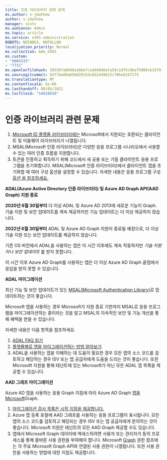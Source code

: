 ```yaml
---
title: 인증 라이브러리 관련 문제
ms.author: v-jmathew
author: v-jmathew
manager: scotv
ms.audience: Admin
ms.topic: article
ms.service: o365-administration
ROBOTS: NOINDEX, NOFOLLOW
localization_priority: Normal
ms.collection: Adm_O365
ms.custom:
- "9004333"
- "7731"
ms.openlocfilehash: 39336fa8840a28befcad449d0afa59c1df5c6bef5988cb197916a03aa2aa66c9
ms.sourcegitcommit: b5f7da89a650d2915dc652449623c78be6247175
ms.translationtype: MT
ms.contentlocale: ko-KR
ms.lasthandoff: 08/05/2021
ms.locfileid: "54028010"
---
```

# <a name="issues-with-authentication-libraries"></a>인증 라이브러리 관련 문제

1. [Microsoft ID 플랫폼 라이브러리에는](https://docs.microsoft.com/azure/active-directory/develop/reference-v2-libraries) Microsoft에서 지원되는 호환되는 클라이언트 및 미들웨어 라이브러리가 나열됩니다.
2. MSAL(Microsoft 인증 라이브러리)은 [](https://docs.microsoft.com/azure/active-directory/develop/msal-authentication-flows) 다양한 응용 프로그램 시나리오에서 사용할 수 있는 여러 인증 흐름을 지원합니다.
3. 토큰을 인증하고 획득하기 위해 코드에서 새 공용 또는 기밀 클라이언트 응용 프로그램을 초기화합니다. MSAL(Microsoft 인증 라이브러리)에서 클라이언트 앱을 초기화할 때 여러 구성 옵션을 설정할 수 있습니다. 자세한 내용은 응용 프로그램 구성 [옵션 을 참조하세요.](https://docs.microsoft.com/azure/active-directory/develop/msal-client-application-configuration)

**ADAL(Azure Active Directory 인증 라이브러리) 및 Azure AD Graph API(AAD Graph) 지원 종료**

**2020년 6월 30일부터** 더 이상 ADAL 및 Azure AD 2013에 새로운 기능이 Graph. 기술 지원 및 보안 업데이트를 계속 제공하지만 기능 업데이트는 더 이상 제공하지 않습니다.

**2022년 6월 30일부터** ADAL 및 Azure AD Graph 지원이 종료될 예정으로, 더 이상 기술 지원 또는 보안 업데이트를 제공하지 않습니다.

기존 OS 버전에서 ADAL을 사용하는 앱은 이 시간 이후에도 계속 작동하지만 *기술 지원이나 보안 업데이트* 를 받지 못합니다.

이 시간 이후 Azure AD Graph를 사용하는 앱은 더 이상 Azure AD Graph 끝점에서 응답을 받지 못할 수 있습니다.

**ADAL 마이그레이션**

최신 기능 및 보안 업데이트가 있는 [MSAL(Microsoft Authentication Library)](https://docs.microsoft.com/azure/active-directory/develop/v2-overview)로 업데이트하는 것이 좋습니다.

Microsoft 앱을 사용하는 경우 Microsoft가 지원 종료 기한까지 MSAL로 응용 프로그램을 마이그레이션하는 중이라는 것을 알고 MSAL의 지속적인 보안 및 기능 개선을 통해 혜택을 받을 수 있습니다.

자세한 내용은 다음 항목을 참조하세요.

1. [ADAL FAQ 읽기](https://docs.microsoft.com/azure/active-directory/develop/msal-migration#frequently-asked-questions-faq)
2. [플랫폼별로 앱을 마이그레이션하는 방법 알아보기](https://docs.microsoft.com/azure/active-directory/develop/msal-migration#frequently-asked-questions-faq)
3. ADAL을 사용하는 앱을 이해하는 데 도움이 필요한 경우 모든 앱의 소스 코드를 검토하고 해당하는 경우 ISV 또는 앱 공급자에게 도움을 드리는 것이 좋습니다. 또한 Microsoft 지원을 통해 테넌트에 있는 Microsoft가 아닌 모든 ADAL 앱 목록을 제공할 수 있습니다.

**AAD 그래프 마이그레이션**

Azure AD 앱을 사용하는 응용 Graph 지침에 따라 Azure AD Graph [앱을 Microsoft](https://docs.microsoft.com/graph/migrate-azure-ad-graph-overview)Graph.

1. [마이그레이션 검사 목록은 시작 지점을 제공합니다.](https://docs.microsoft.com/graph/migrate-azure-ad-graph-planning-checklist)
2. Azure 앱 등록 포털에 AAD 그래프를 사용하는 응용 프로그램이 표시됩니다. 모든 앱의 소스 코드를 검토하고 해당되는 경우 ISV 또는 앱 공급자에게 문의하는 것이 좋습니다. Microsoft 지원은 테넌트의 모든 AAD Graph 제공할 수도 있습니다.
3. 앱에서 Microsoft Graph 데이터에 액세스하려면 사용자 또는 관리자가 동의 프로세스를 통해 올바른 사용 권한을 부여해야 합니다. Microsoft [Graph](https://docs.microsoft.com/graph/permissions-reference) 권한 참조에는 각 주요 Microsoft Graph API와 연결된 사용 권한이 나열됩니다. 또한 사용 권한을 사용하는 방법에 대한 지침도 제공합니다.
